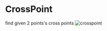 # CrossPoint
find given 2 points's cross points
![crosspoint](https://user-images.githubusercontent.com/46273970/187219623-0665e664-556e-4aa5-b1e1-03e389da612c.png)
